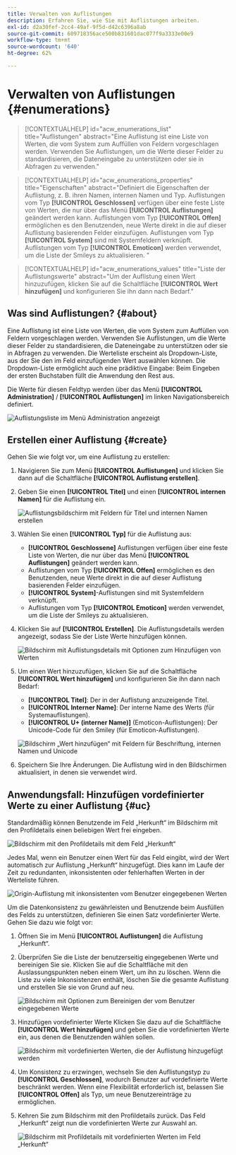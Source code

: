 ```yaml
---
title: Verwalten von Auflistungen
description: Erfahren Sie, wie Sie mit Auflistungen arbeiten.
exl-id: d2a30fef-2cc4-49af-9f5d-d42c6396a8ab
source-git-commit: 609718356ace500b831601dac077f9a3333e00e9
workflow-type: tm+mt
source-wordcount: '640'
ht-degree: 62%

---
```


# Verwalten von Auflistungen {#enumerations}

>[!CONTEXTUALHELP]
>id="acw_enumerations_list"
>title="Auflistungen"
>abstract="Eine Auflistung ist eine Liste von Werten, die vom System zum Auffüllen von Feldern vorgeschlagen werden. Verwenden Sie Auflistungen, um die Werte dieser Felder zu standardisieren, die Dateneingabe zu unterstützen oder sie in Abfragen zu verwenden."

>[!CONTEXTUALHELP]
>id="acw_enumerations_properties"
>title="Eigenschaften"
>abstract="Definiert die Eigenschaften der Auflistung, z. B. ihren Namen, internen Namen und Typ. Auflistungen vom Typ **[!UICONTROL Geschlossen]** verfügen über eine feste Liste von Werten, die nur über das Menü **[!UICONTROL Auflistungen]** geändert werden kann. Auflistungen vom Typ **[!UICONTROL Offen]** ermöglichen es den Benutzenden, neue Werte direkt in die auf dieser Auflistung basierenden Felder einzufügen. Auflistungen vom Typ **[!UICONTROL System]** sind mit Systemfeldern verknüpft. Auflistungen vom Typ **[!UICONTROL Emoticon]** werden verwendet, um die Liste der Smileys zu aktualisieren. "

>[!CONTEXTUALHELP]
>id="acw_enumerations_values"
>title="Liste der Auflistungswerte"
>abstract="Um der Auflistung einen Wert hinzuzufügen, klicken Sie auf die Schaltfläche **[!UICONTROL Wert hinzufügen]** und konfigurieren Sie ihn dann nach Bedarf."

## Was sind Auflistungen? {#about}

Eine Auflistung ist eine Liste von Werten, die vom System zum Auffüllen von Feldern vorgeschlagen werden. Verwenden Sie Auflistungen, um die Werte dieser Felder zu standardisieren, die Dateneingabe zu unterstützen oder sie in Abfragen zu verwenden. Die Werteliste erscheint als Dropdown-Liste, aus der Sie den im Feld einzufügenden Wert auswählen können. Die Dropdown-Liste ermöglicht auch eine prädiktive Eingabe: Beim Eingeben der ersten Buchstaben füllt die Anwendung den Rest aus.

Die Werte für diesen Feldtyp werden über das Menü **[!UICONTROL Administration]** / **[!UICONTROL Auflistungen]** im linken Navigationsbereich definiert.

![Auflistungsliste im Menü Administration angezeigt](assets/enumeration-list.png)

## Erstellen einer Auflistung {#create}

Gehen Sie wie folgt vor, um eine Auflistung zu erstellen:

1. Navigieren Sie zum Menü **[!UICONTROL Auflistungen]** und klicken Sie dann auf die Schaltfläche **[!UICONTROL Auflistung erstellen]**.

1. Geben Sie einen **[!UICONTROL Titel]** und einen **[!UICONTROL internen Namen]** für die Auflistung ein.

   ![Auflistungsbildschirm mit Feldern für Titel und internen Namen erstellen](assets/enumeration-create.png)

1. Wählen Sie einen **[!UICONTROL Typ]** für die Auflistung aus:

   * **[!UICONTROL Geschlossene]** Auflistungen verfügen über eine feste Liste von Werten, die nur über das Menü **[!UICONTROL Auflistungen]** geändert werden kann.
   * Auflistungen vom Typ **[!UICONTROL Offen]** ermöglichen es den Benutzenden, neue Werte direkt in die auf dieser Auflistung basierenden Felder einzufügen.
   * **[!UICONTROL System]**-Auflistungen sind mit Systemfeldern verknüpft.
   * Auflistungen vom Typ **[!UICONTROL Emoticon]** werden verwendet, um die Liste der Smileys zu aktualisieren.

1. Klicken Sie auf **[!UICONTROL Erstellen]**. Die Auflistungsdetails werden angezeigt, sodass Sie der Liste Werte hinzufügen können.

   ![Bildschirm mit Auflistungsdetails mit Optionen zum Hinzufügen von Werten](assets/enumeration-details.png)

1. Um einen Wert hinzuzufügen, klicken Sie auf die Schaltfläche **[!UICONTROL Wert hinzufügen]** und konfigurieren Sie ihn dann nach Bedarf:

   * **[!UICONTROL Titel]**: Der in der Auflistung anzuzeigende Titel.
   * **[!UICONTROL Interner Name]**: Der interne Name des Werts (für Systemauflistungen).
   * **[!UICONTROL U+ (interner Name)]** (Emoticon-Auflistungen): Der Unicode-Code für den Smiley (für Emoticon-Auflistungen).

   ![Bildschirm „Wert hinzufügen“ mit Feldern für Beschriftung, internen Namen und Unicode](assets/enumeration-emoticon.png)

1. Speichern Sie Ihre Änderungen. Die Auflistung wird in den Bildschirmen aktualisiert, in denen sie verwendet wird.

## Anwendungsfall: Hinzufügen vordefinierter Werte zu einer Auflistung {#uc}

Standardmäßig können Benutzende im Feld „Herkunft“ im Bildschirm mit den Profildetails einen beliebigen Wert frei eingeben.

![Bildschirm mit den Profildetails mit dem Feld „Herkunft“](assets/enumeration-uc-profile.png)

Jedes Mal, wenn ein Benutzer einen Wert für das Feld eingibt, wird der Wert automatisch zur Auflistung „Herkunft“ hinzugefügt. Dies kann im Laufe der Zeit zu redundanten, inkonsistenten oder fehlerhaften Werten in der Werteliste führen.

![Origin-Auflistung mit inkonsistenten vom Benutzer eingegebenen Werten](assets/enumeration-uc-choice.png)

Um die Datenkonsistenz zu gewährleisten und Benutzende beim Ausfüllen des Felds zu unterstützen, definieren Sie einen Satz vordefinierter Werte. Gehen Sie dazu wie folgt vor:

1. Öffnen Sie im Menü **[!UICONTROL Auflistungen]** die Auflistung „Herkunft“.

2. Überprüfen Sie die Liste der benutzerseitig eingegebenen Werte und bereinigen Sie sie. Klicken Sie auf die Schaltfläche mit den Auslassungspunkten neben einem Wert, um ihn zu löschen. Wenn die Liste zu viele Inkonsistenzen enthält, löschen Sie die gesamte Auflistung und erstellen Sie sie von Grund auf neu.

   ![Bildschirm mit Optionen zum Bereinigen der vom Benutzer eingegebenen Werte](assets/enumeration-uc-clean.png)

3. Hinzufügen vordefinierter Werte Klicken Sie dazu auf die Schaltfläche **[!UICONTROL Wert hinzufügen]** und geben Sie die vordefinierten Werte ein, aus denen die Benutzenden wählen sollen.

   ![Bildschirm mit vordefinierten Werten, die der Auflistung hinzugefügt werden](assets/enumeration-uc-create.png)

4. Um Konsistenz zu erzwingen, wechseln Sie den Auflistungstyp zu **[!UICONTROL Geschlossen]**, wodurch Benutzer auf vordefinierte Werte beschränkt werden. Wenn eine Flexibilität erforderlich ist, belassen Sie **[!UICONTROL Offen]** als Typ, um neue Benutzereinträge zu ermöglichen.

5. Kehren Sie zum Bildschirm mit den Profildetails zurück. Das Feld „Herkunft“ zeigt nun die vordefinierten Werte zur Auswahl an.

   ![Bildschirm mit Profildetails mit vordefinierten Werten im Feld „Herkunft“](assets/enumeration-uc-populated.png)